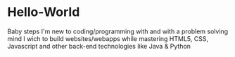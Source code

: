 # Hello-World
Baby steps
I'm new to coding/programming with and with a problem solving mind I wich to build websites/webapps while mastering HTML5, CSS, Javascript and other back-end technologies like Java & Python
